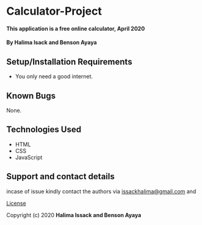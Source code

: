 # Calculator-Project
#### This application is a free online calculator, April 2020
#### By **Halima Isack and Benson Ayaya**
## Setup/Installation Requirements
* You only need a good internet.
## Known Bugs
 None.
## Technologies Used
* HTML
* CSS
* JavaScript

## Support and contact details
  incase of issue kindly contact the authors via issackhalima@gmail.com and 
  
<a href="https://github.com/halimtullah/calculator-pro/new/master">License</a>

Copyright (c) 2020 **Halima Issack and Benson Ayaya**
  
